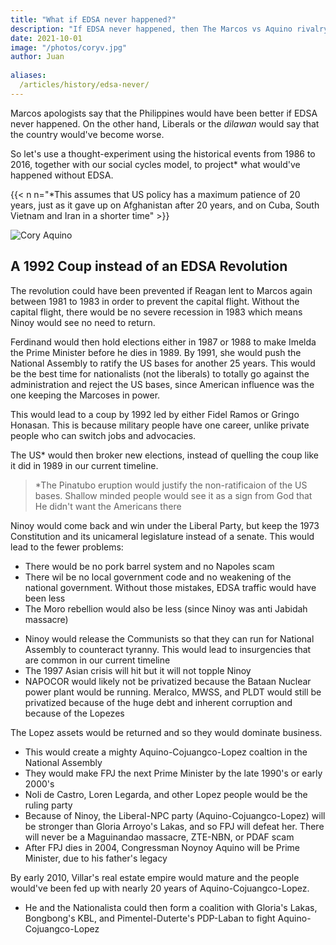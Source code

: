 ```yaml
---
title: "What if EDSA never happened?"
description: "If EDSA never happened, then The Marcos vs Aquino rivalry would be replaced by Dutertes vs Lopezes (Poe, Aquino)"
date: 2021-10-01
image: "/photos/coryv.jpg"
author: Juan
 
aliases:
  /articles/history/edsa-never/
---
```


<!-- linkb: "articles/infrastructure/edsa-traffic"
linkbtext: "EDSA traffic"
linkf: "articles/metaphysics/democracy-is-bad"
linkftext: "Democracyis bad"
--- -->

Marcos apologists say that the Philippines would have been better if EDSA never happened. On the other hand, Liberals or the *dilawan* would say that the country would've become worse.

So let's use a thought-experiment using the historical events from 1986 to 2016, together with our social cycles model, to project* what would've happened without EDSA.

{{< n n="*This assumes that US policy has a maximum patience of 20 years, just as it gave up on Afghanistan after 20 years, and on Cuba, South Vietnam and Iran in a shorter time" >}}


![Cory Aquino](https://sorasystem.sirv.com/photos/mh/coryv.jpg)


## A 1992 Coup instead of an EDSA Revolution

The revolution could have been prevented if Reagan lent to Marcos again between 1981 to 1983 in order to prevent the capital flight. Without the capital flight, there would be no severe recession in 1983 which means Ninoy would see no need to return. 

Ferdinand would then hold elections either in 1987 or 1988 to make Imelda the Prime Minister before he dies in 1989. By 1991, she would push the National Assembly to ratify the US bases for another 25 years. This would be the best time for nationalists (not the liberals) to totally go against the administration and reject the US bases, since American influence was the one keeping the Marcoses in power. 

This would lead to a coup by 1992 led by either Fidel Ramos or Gringo Honasan. This is because military people have one career, unlike private people who can switch jobs and advocacies.  

The US* would then broker new elections, instead of quelling the coup like it did in 1989 in our current timeline.  

> *The Pinatubo eruption would justify the non-ratificaion of the US bases. Shallow minded people would see it as a sign from God that He didn't want the Americans there

Ninoy would come back and win under the Liberal Party, but keep the 1973 Constitution and its unicameral legislature instead of a senate<!-- especially since he had more popular support than his wife Cory -->. This would lead to the fewer problems:

- There would be no pork barrel system and no Napoles scam
- There wil be no local government code and no weakening of the national government. Without those mistakes, EDSA traffic would have been less
- The Moro rebellion would also be less (since Ninoy was anti Jabidah massacre)
<!-- insurgency would end or be so insignificant because the military would not release Communists that were caught during Marcos' time -->
- Ninoy would release the Communists so that they can run for National Assembly to counteract tyranny. This would lead to insurgencies that are common in our current timeline
- The 1997 Asian crisis will hit but it will not topple Ninoy <!-- because it would be much better than Imelda's rule --> 
- NAPOCOR would likely not be privatized because the Bataan Nuclear power plant would be running. Meralco, MWSS, and PLDT would still be privatized because of the huge debt and inherent corruption and because of the Lopezes

The Lopez assets would be returned and so they would dominate business. 
- This would create a mighty Aquino-Cojuangco-Lopez coaltion in the National Assembly
- They would make FPJ the next Prime Minister by the late 1990's or early 2000's
- Noli de Castro, Loren Legarda, and other Lopez people would be the ruling party 
- Because of Ninoy, the Liberal-NPC party (Aquino-Cojuangco-Lopez) will be stronger than Gloria Arroyo's Lakas, and so FPJ will defeat her. There will never be a Maguinandao massacre, ZTE-NBN, or PDAF scam
- After FPJ dies in 2004, Congressman Noynoy Aquino will be Prime Minister, due to his father's legacy

<!-- - The Aquino-Cojuangco-Lopez would only be challenged by the Villars, so the 2000's would be the start of Villars vs Lopezes, as Nationalista vs Liberals. This is similar to the Nationalist Marcoses vs the Liberal Aquinos. -->

By early 2010, Villar's real estate empire would mature and the people would've been fed up with nearly 20 years of  Aquino-Cojuangco-Lopez. 
- He and the Nationalista could then form a coalition with Gloria's Lakas, Bongbong's KBL, and Pimentel-Duterte's PDP-Laban to fight Aquino-Cojuangco-Lopez

<!-- Poe + Noynoy, and  Arroyo (the Central Luzon feudal lords)
 -->
<!--  The years 2020-2030 will explain why  -->